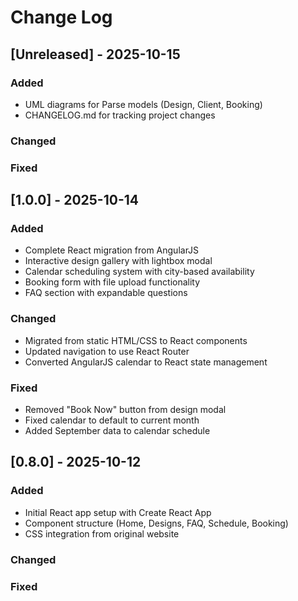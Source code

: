 # Change Log


## [Unreleased] - 2025-10-15

### Added
- UML diagrams for Parse models (Design, Client, Booking)
- CHANGELOG.md for tracking project changes

### Changed

### Fixed

## [1.0.0] - 2025-10-14

### Added
- Complete React migration from AngularJS
- Interactive design gallery with lightbox modal
- Calendar scheduling system with city-based availability
- Booking form with file upload functionality
- FAQ section with expandable questions

### Changed
- Migrated from static HTML/CSS to React components
- Updated navigation to use React Router
- Converted AngularJS calendar to React state management

### Fixed
- Removed "Book Now" button from design modal
- Fixed calendar to default to current month
- Added September data to calendar schedule

## [0.8.0] - 2025-10-12

### Added
- Initial React app setup with Create React App
- Component structure (Home, Designs, FAQ, Schedule, Booking)
- CSS integration from original website

### Changed

### Fixed
